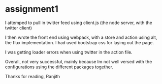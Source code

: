 # assignment1

I attemped to pull in twitter feed using client.js (the node server, with the twitter client)

I then wrote the front end using webpack, with a store and action using alt, the flux implementation.
I had used bootstrap css for laying out the page.

I was getting loader errors when using twitter in the action file.

Overall, not very successful, mainly because Im not well versed with the configurations using the different packages together.

Thanks for reading,
Ranjith

